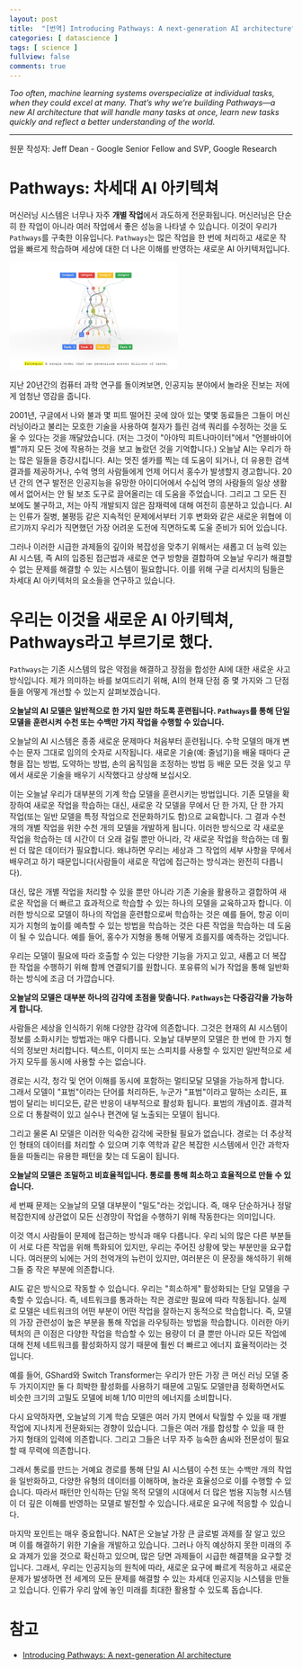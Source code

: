 ```yaml
---
layout: post
title:  "[번역] Introducing Pathways: A next-generation AI architecture"
categories: [ datascience ]
tags: [ science ]
fullview: false
comments: true
---
```


*Too often, machine learning systems overspecialize at individual tasks, when they could excel at many. That’s why we’re building Pathways—a new AI architecture that will handle many tasks at once, learn new tasks quickly and reflect a better understanding of the world.*

---

원문 작성자: Jeff Dean - Google Senior Fellow and SVP, Google Research


# Pathways: 차세대 AI 아키텍쳐


머신러닝 시스템은 너무나 자주 **개별 작업**에서 과도하게 전문화됩니다. 머신러닝은 단순히 한 작업이 아니라 여러 작업에서 좋은 성능을 나타낼 수 있습니다. 이것이 우리가 `Pathways`를 구축한 이유입니다. `Pathways`는  많은 작업을 한 번에 처리하고 새로운 작업을 빠르게 학습하며 세상에 대한 더 나은 이해를 반영하는 새로운 AI 아키텍처입니다.


<img src="https://github.com/qqplot/qqplot.github.io/blob/main/assets/images/img_pathways.png?raw=true" width="300">


지난 20년간의 컴퓨터 과학 연구를 돌이켜보면, 인공지능 분야에서 놀라운 진보는 저에게 엄청난 영감을 줍니다.

2001년, 구글에서 나와 불과 몇 피트 떨어진 곳에 앉아 있는 몇몇 동료들은 그들이 머신러닝이라고 불리는 모호한 기술을 사용하여 철자가 틀린 검색 쿼리를 수정하는 것을 도울 수 있다는 것을 깨달았습니다. (저는 그것이 "아야믹 피트나마이터"에서 "언블바이어벨"까지 모든 것에 작용하는 것을 보고 놀랐던 것을 기억합니다.) 오늘날 AI는 우리가 하는 많은 일들을 증강시킵니다. AI는 멋진 셀카를 찍는 데 도움이 되거나, 더 유용한 검색 결과를 제공하거나, 수억 명의 사람들에게 언제 어디서 홍수가 발생할지 경고합니다. 20년 간의 연구 발전은 인공지능을 유망한 아이디어에서 수십억 명의 사람들의 일상 생활에서 없어서는 안 될 보조 도구로 끌어올리는 데 도움을 주었습니다. 그리고 그 모든 진보에도 불구하고, 저는 아직 개발되지 않은 잠재력에 대해 여전히 흥분하고 있습니다. AI는 인류가 질병, 불평등 같은 지속적인 문제에서부터 기후 변화와 같은 새로운 위협에 이르기까지 우리가 직면했던 가장 어려운 도전에 직면하도록 도울 준비가 되어 있습니다.

그러나 이러한 시급한 과제들의 깊이와 복잡성을 맞추기 위해서는 새롭고 더 능력 있는 AI 시스템, 즉 AI의 입증된 접근법과 새로운 연구 방향을 결합하여 오늘날 우리가 해결할 수 없는 문제를 해결할 수 있는 시스템이 필요합니다. 이를 위해 구글 리서치의 팀들은 차세대 AI 아키텍처의 요소들을 연구하고 있습니다.
               


# 우리는 이것을 새로운 AI 아키텍쳐, Pathways라고 부르기로 했다.

`Pathways`는 기존 시스템의 많은 약점을 해결하고 장점을 합성한 AI에 대한 새로운 사고방식입니다. 제가 의미하는 바를 보여드리기 위해, AI의 현재 단점 중 몇 가지와 그 단점들을 어떻게 개선할 수 있는지 살펴보겠습니다.

**오늘날의 AI 모델은 일반적으로 한 가지 일만 하도록 훈련됩니다. `Pathways`를 통해 단일 모델을 훈련시켜 수천 또는 수백만 가지 작업을 수행할 수 있습니다.**

오늘날의 AI 시스템은 종종 새로운 문제마다 처음부터 훈련됩니다. 수학 모델의 매개 변수는 문자 그대로 임의의 숫자로 시작됩니다. 새로운 기술(예: 줄넘기)을 배울 때마다 균형을 잡는 방법, 도약하는 방법, 손의 움직임을 조정하는 방법 등 배운 모든 것을 잊고 무에서 새로운 기술을 배우기 시작했다고 상상해 보십시오.

이는 오늘날 우리가 대부분의 기계 학습 모델을 훈련시키는 방법입니다. 기존 모델을 확장하여 새로운 작업을 학습하는 대신, 새로운 각 모델을 무에서 단 한 가지, 단 한 가지 작업(또는 일반 모델을 특정 작업으로 전문화하기도 함)으로 교육합니다. 그 결과 수천 개의 개별 작업을 위한 수천 개의 모델을 개발하게 됩니다. 이러한 방식으로 각 새로운 작업을 학습하는 데 시간이 더 오래 걸릴 뿐만 아니라, 각 새로운 작업을 학습하는 데 훨씬 더 많은 데이터가 필요합니다. 왜냐하면 우리는 세상과 그 작업의 세부 사항을 무에서 배우려고 하기 때문입니다(사람들이 새로운 작업에 접근하는 방식과는 완전히 다릅니다).

대신, 많은 개별 작업을 처리할 수 있을 뿐만 아니라 기존 기술을 활용하고 결합하여 새로운 작업을 더 빠르고 효과적으로 학습할 수 있는 하나의 모델을 교육하고자 합니다. 이러한 방식으로 모델이 하나의 작업을 훈련함으로써 학습하는 것은 예를 들어, 항공 이미지가 지형의 높이를 예측할 수 있는 방법을 학습하는 것은 다른 작업을 학습하는 데 도움이 될 수 있습니다. 예를 들어, 홍수가 지형을 통해 어떻게 흐를지를 예측하는 것입니다.


우리는 모델이 필요에 따라 호출할 수 있는 다양한 기능을 가지고 있고, 새롭고 더 복잡한 작업을 수행하기 위해 함께 연결되기를 원합니다. 포유류의 뇌가 작업을 통해 일반화하는 방식에 조금 더 가깝습니다.

**오늘날의 모델은 대부분 하나의 감각에 초점을 맞춥니다. `Pathways`는 다중감각을 가능하게 합니다.**


사람들은 세상을 인식하기 위해 다양한 감각에 의존합니다. 그것은 현재의 AI 시스템이 정보를 소화시키는 방법과는 매우 다릅니다. 오늘날 대부분의 모델은 한 번에 한 가지 형식의 정보만 처리합니다. 텍스트, 이미지 또는 스피치를 사용할 수 있지만 일반적으로 세 가지 모두를 동시에 사용할 수는 없습니다.

경로는 시각, 청각 및 언어 이해를 동시에 포함하는 멀티모달 모델을 가능하게 합니다. 그래서 모델이 "표범"이라는 단어를 처리하든, 누군가 "표범"이라고 말하는 소리든, 표범이 달리는 비디오든, 같은 반응이 내부적으로 활성화 됩니다. 표범의 개념이죠. 결과적으로 더 통찰력이 있고 실수나 편견에 덜 노출되는 모델이 됩니다.

그리고 물론 AI 모델은 이러한 익숙한 감각에 국한될 필요가 없습니다. 경로는 더 추상적인 형태의 데이터를 처리할 수 있으며 기후 역학과 같은 복잡한 시스템에서 인간 과학자들을 따돌리는 유용한 패턴을 찾는 데 도움이 됩니다.


**오늘날의 모델은 조밀하고 비효율적입니다. 통로를 통해 희소하고 효율적으로 만들 수 있습니다.**


세 번째 문제는 오늘날의 모델 대부분이 "밀도"라는 것입니다. 즉, 매우 단순하거나 정말 복잡한지에 상관없이 모든 신경망이 작업을 수행하기 위해 작동한다는 의미입니다.

이것 역시 사람들이 문제에 접근하는 방식과 매우 다릅니다. 우리 뇌의 많은 다른 부분들이 서로 다른 작업을 위해 특화되어 있지만, 우리는 주어진 상황에 맞는 부분만을 요구합니다. 여러분의 뇌에는 거의 천억개의 뉴런이 있지만, 여러분은 이 문장을 해석하기 위해 그들 중 작은 부분에 의존합니다.

AI도 같은 방식으로 작동할 수 있습니다. 우리는 "희소하게" 활성화되는 단일 모델을 구축할 수 있습니다. 즉, 네트워크를 통과하는 작은 경로만 필요에 따라 작동됩니다. 실제로 모델은 네트워크의 어떤 부분이 어떤 작업을 잘하는지 동적으로 학습합니다. 즉, 모델의 가장 관련성이 높은 부분을 통해 작업을 라우팅하는 방법을 학습합니다. 이러한 아키텍처의 큰 이점은 다양한 작업을 학습할 수 있는 용량이 더 클 뿐만 아니라 모든 작업에 대해 전체 네트워크를 활성화하지 않기 때문에 훨씬 더 빠르고 에너지 효율적이라는 것입니다.

예를 들어, GShard와 Switch Transformer는 우리가 만든 가장 큰 머신 러닝 모델 중 두 가지이지만 둘 다 희박한 활성화를 사용하기 때문에 고밀도 모델만큼 정확하면서도 비슷한 크기의 고밀도 모델에 비해 1/10 미만의 에너지를 소비합니다.

다시 요약하자면, 오늘날의 기계 학습 모델은 여러 가지 면에서 탁월할 수 있을 때 개별 작업에 지나치게 전문화되는 경향이 있습니다. 그들은 여러 개를 합성할 수 있을 때 한 가지 형태의 입력에 의존합니다. 그리고 그들은 너무 자주 능숙한 솜씨와 전문성이 필요할 때 무력에 의존합니다.

그래서 통로를 만드는 거예요 경로를 통해 단일 AI 시스템이 수천 또는 수백만 개의 작업을 일반화하고, 다양한 유형의 데이터를 이해하며, 놀라운 효율성으로 이를 수행할 수 있습니다. 따라서 패턴만 인식하는 단일 목적 모델의 시대에서 더 많은 범용 지능형 시스템이 더 깊은 이해를 반영하는 모델로 발전할 수 있습니다.새로운 요구에 적응할 수 있습니다.

마지막 포인트는 매우 중요합니다. NAT은 오늘날 가장 큰 글로벌 과제를 잘 알고 있으며 이를 해결하기 위한 기술을 개발하고 있습니다. 그러나 아직 예상하지 못한 미래의 주요 과제가 있을 것으로 확신하고 있으며, 많은 당면 과제들이 시급한 해결책을 요구할 것입니다. 그래서, 우리는 인공지능의 원칙에 따라, 새로운 요구에 빠르게 적응하고 새로운 문제가 발생하면 전 세계의 모든 문제를 해결할 수 있는 차세대 인공지능 시스템을 만들고 있습니다. 인류가 우리 앞에 놓인 미래를 최대한 활용할 수 있도록 돕습니다.



# 참고
- [Introducing Pathways: A next-generation AI architecture](https://blog.google/technology/ai/introducing-pathways-next-generation-ai-architecture/)